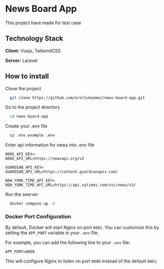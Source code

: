 
# News Board App

This project have made for test case


## Technology Stack

**Client:** Vuejs, TailwindCSS

**Server:** Laravel

## How to install

Clone the project

```bash
  git clone https://github.com/eroltukenmez/news-board-app.git
```

Go to the project directory

```bash
  cd news-board-app
```

Create your .env file

```bash
  cp .env.example .env
```

Enter api information for news into .env file

```
NEWS_API_KEY=
NEWS_API_URL=https://newsapi.org/v2

GUARDIAN_API_KEY=
GUARDIAN_API_URL=https://content.guardianapis.com/

NEW_YORK_TIME_API_KEY=
NEW_YORK_TIME_API_URL=https://api.nytimes.com/svc/news/v3/
```

Run the seerver

```bash
  docker compose up -d
```

### Docker Port Configuration

By default, Docker will start Nginx on port `8001`. You can customize this by setting the `APP_PORT` variable in your `.env` file.

For example, you can add the following line to your `.env` file: 
```
APP_PORT=8080
```
This will configure Nginx to listen on port `8080` instead of the default `8001`.